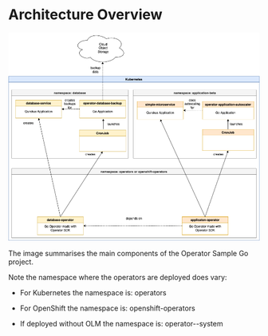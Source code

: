 # Architecture Overview

![Operator Sample Go architecture](./images/samplesOverview.png)

The image summarises the main components of the Operator Sample Go project.

Note the namespace where the operators are deployed does vary:

* For Kubernetes the namespace is: operators

* For OpenShift the namespace is: openshift-operators

* If deployed without OLM the namespace is: operator-<operatorname>-system
